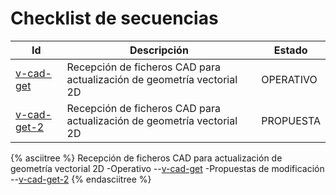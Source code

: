 # Checklist de secuencias
  
| Id | Descripción | Estado |
| -- | -- | -- |
| [v-cad-get](v-cad-get.md) | Recepción de ficheros CAD para actualización de geometría vectorial 2D | OPERATIVO |
| [v-cad-get-2](v-cad-get-2.md) | Recepción de ficheros CAD para actualización de geometría vectorial 2D | PROPUESTA |
  
{% asciitree %}
Recepción de ficheros CAD para actualización de geometría vectorial 2D
-Operativo
--[v-cad-get](v-cad-get.md)
-Propuestas de modificación
--[v-cad-get-2](v-cad-get-2.md)
{% endasciitree %}